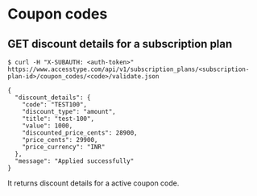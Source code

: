 # Coupon codes

## GET discount details for a subscription plan

```shell--request
$ curl -H "X-SUBAUTH: <auth-token>" https://www.accesstype.com/api/v1/subscription_plans/<subscription-plan-id>/coupon_codes/<code>/validate.json
```
```shell--response
{
  "discount_details": {
    "code": "TEST100",
    "discount_type": "amount",
    "title": "test-100",
    "value": 1000,
    "discounted_price_cents": 28900,
    "price_cents": 29900,
    "price_currency": "INR"
  },
  "message": "Applied successfully"
}
```

It returns discount details for a active coupon code.
